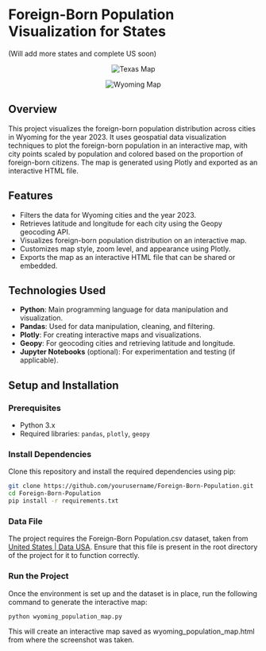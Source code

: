 # Foreign-Born Population Visualization for States
(Will add more states and complete US soon)

<p align="center">
  <img src=https://github.com/user-attachments/assets/b5ea4b17-3b68-41e9-a8cb-2a34cbd31987 alt="Texas Map" />
</p>

<p align="center">
  <img src=https://github.com/user-attachments/assets/67b31698-cad4-4708-8a86-2f40963d1fb0 alt="Wyoming Map" />
</p>

## Overview

This project visualizes the foreign-born population distribution across cities in Wyoming for the year 2023. It uses geospatial data visualization techniques to plot the foreign-born population in an interactive map, with city points scaled by population and colored based on the proportion of foreign-born citizens. The map is generated using Plotly and exported as an interactive HTML file.

## Features

- Filters the data for Wyoming cities and the year 2023.
- Retrieves latitude and longitude for each city using the Geopy geocoding API.
- Visualizes foreign-born population distribution on an interactive map.
- Customizes map style, zoom level, and appearance using Plotly.
- Exports the map as an interactive HTML file that can be shared or embedded.

## Technologies Used

- **Python**: Main programming language for data manipulation and visualization.
- **Pandas**: Used for data manipulation, cleaning, and filtering.
- **Plotly**: For creating interactive maps and visualizations.
- **Geopy**: For geocoding cities and retrieving latitude and longitude.
- **Jupyter Notebooks** (optional): For experimentation and testing (if applicable).

## Setup and Installation

### Prerequisites

- Python 3.x
- Required libraries: `pandas`, `plotly`, `geopy`

### Install Dependencies

Clone this repository and install the required dependencies using pip:

```bash
git clone https://github.com/yourusername/Foreign-Born-Population.git
cd Foreign-Born-Population
pip install -r requirements.txt
```
### Data File

The project requires the Foreign-Born Population.csv dataset, taken from [United States | Data USA](https://datausa.io/profile/geo/united-states).
Ensure that this file is present in the root directory of the project for it to function correctly.

### Run the Project

Once the environment is set up and the dataset is in place, run the following command to generate the interactive map:
```bash
python wyoming_population_map.py
```

This will create an interactive map saved as wyoming_population_map.html from where the screenshot was taken.
